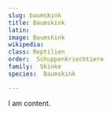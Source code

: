 ```yaml
---
slug: baumskink
title: Baumskink
latin:
image: Baumskink
wikipedia: 
class: Reptilien
order:  Schuppenkriechtiere
family:  Skinke
species:  Baumskink

---
```


I am content.
